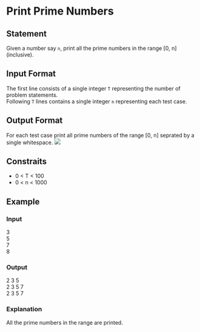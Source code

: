 # Print Prime Numbers

## Statement

Given a number say `n`, print all the prime numbers in the range [0, n] (inclusive).

## Input Format

The first line consists of a single integer `T` representing the number of problem statements.  
Following `T` lines contains a single integer `n` representing each test case.

## Output Format
For each test case print all prime numbers of the range [0, n] seprated by a single whitespace.
![](https://i.imgur.com/tJSNi4N.png)
## Constraits
* 0 < T < 100
* 0 < n < 1000


## Example
### Input
3  
5  
7  
8  
### Output
2 3 5  
2 3 5 7  
2 3 5 7  
### Explanation
All the prime numbers in the range are printed.